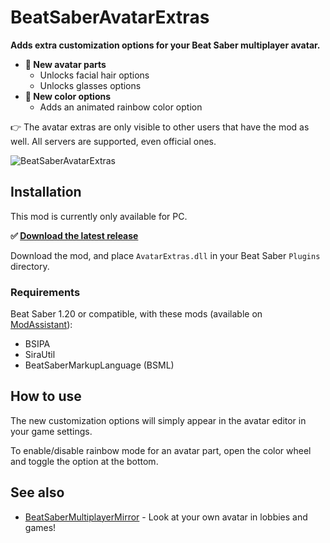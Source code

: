 # BeatSaberAvatarExtras
**Adds extra customization options for your Beat Saber multiplayer avatar.**

- **🥸 New avatar parts**
  - Unlocks facial hair options
  - Unlocks glasses options
- **🌈 New color options**
  - Adds an animated rainbow color option

👉 The avatar extras are only visible to other users that have the mod as well. All servers are supported, even official ones.

![BeatSaberAvatarExtras](https://repository-images.githubusercontent.com/459337888/033bd3d9-246e-4381-8af9-9a62ac9a6c17)

## Installation
This mod is currently only available for PC.

**✅ [Download the latest release](https://github.com/roydejong/BeatSaberAvatarExtras/releases/latest)**

Download the mod, and place `AvatarExtras.dll` in your Beat Saber `Plugins` directory.

### Requirements

Beat Saber 1.20 or compatible, with these mods (available on [ModAssistant](https://github.com/Assistant/ModAssistant#readme)):

- BSIPA
- SiraUtil
- BeatSaberMarkupLanguage (BSML)

## How to use
The new customization options will simply appear in the avatar editor in your game settings.

To enable/disable rainbow mode for an avatar part, open the color wheel and toggle the option at the bottom.

## See also

- [BeatSaberMultiplayerMirror](https://github.com/roydejong/BeatSaberMultiplayerMirror/) - Look at your own avatar in lobbies and games!
